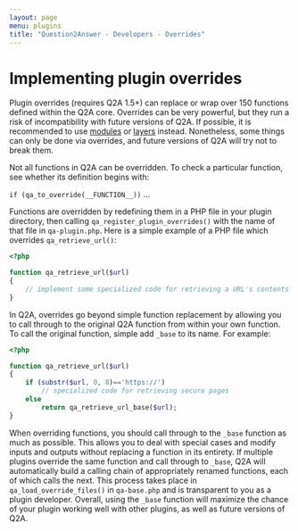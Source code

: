 ```yaml
---
layout: page
menu: plugins
title: "Question2Answer - Developers - Overrides"
---
```


# Implementing plugin overrides

Plugin overrides (requires Q2A 1.5+) can replace or wrap over 150 functions defined within the Q2A core. Overrides can be very powerful, but they run a risk of incompatibility with future versions of Q2A. If possible, it is recommended to use [modules](/plugins/modules/) or [layers](/plugins/layers/) instead. Nonetheless, some things can only be done via overrides, and future versions of Q2A will try not to break them.

Not all functions in Q2A can be overridden. To check a particular function, see whether its definition begins with:

`if (qa_to_override(__FUNCTION__))` ...

Functions are overridden by redefining them in a PHP file in your plugin directory, then calling `qa_register_plugin_overrides()` with the name of that file in `qa-plugin.php`. Here is a simple example of a PHP file which overrides `qa_retrieve_url()`:

```php
<?php

function qa_retrieve_url($url)
{
    // implement some specialized code for retrieving a URL's contents
}
```

In Q2A, overrides go beyond simple function replacement by allowing you to call through to the original Q2A function from within your own function. To call the original function, simple add `_base` to its name. For example:

```php
<?php

function qa_retrieve_url($url)
{
    if (substr($url, 0, 8)=='https://')
        // specialized code for retrieving secure pages
    else
        return qa_retrieve_url_base($url);
}
```

When overriding functions, you should call through to the `_base` function as much as possible. This allows you to deal with special cases and modify inputs and outputs without replacing a function in its entirety. If multiple plugins override the same function and call through to `_base`, Q2A will automatically build a calling chain of appropriately renamed functions, each of which calls the next. This process takes place in `qa_load_override_files()` in `qa-base.php` and is transparent to you as a plugin developer. Overall, using the `_base` function will maximize the chance of your plugin working well with other plugins, as well as future versions of Q2A.
